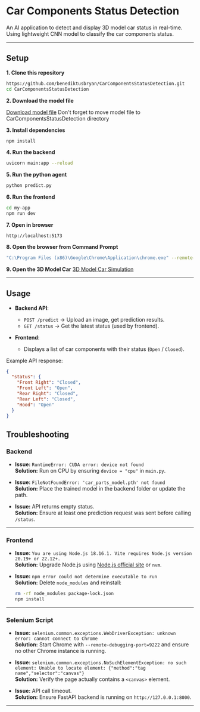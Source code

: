 # Car Components Status Detection

An AI application to detect and display 3D model car status in real-time. Using lightweight CNN model to classify the car components status.

---

## Setup

**1. Clone this repository**
   ```bash
   https://github.com/benediktusbryan/CarComponentsStatusDetection.git
   cd CarComponentsStatusDetection
   ```

**2. Download the model file**

   [Download model file](https://drive.google.com/file/d/1OQAYN74HhhgoTGMXecnAx4FzJS-BP7Fx/view?usp=sharing)
   Don't forget to move model file to CarComponentsStatusDetection directory

**3. Install dependencies**
   ```bash
   npm install
   ```

**4. Run the backend**
   ```bash
   uvicorn main:app --reload
   ```

**5. Run the python agent**
   ```bash
   python predict.py
   ```

**6. Run the frontend**
   ```bash
   cd my-app
   npm run dev
   ```

**7. Open in browser**  
   ```
   http://localhost:5173
   ```

**8. Open the browser from Command Prompt**
   ```bash
   "C:\Program Files (x86)\Google\Chrome\Application\chrome.exe" --remote-debugging-port=9222 --user-data-dir="C:/ChromeDebug"
   ```

**9. Open the 3D Model Car**
   [3D Model Car Simulation](https://euphonious-concha-ab5c5d.netlify.app/)

---

## Usage

- **Backend API**:
  - `POST /predict` → Upload an image, get prediction results.
  - `GET /status` → Get the latest status (used by frontend).

- **Frontend**:
  - Displays a list of car components with their status (`Open` / `Closed`).

Example API response:
```json
{
  "status": {
    "Front Right": "Closed",
    "Front Left": "Open",
    "Rear Right": "Closed",
    "Rear Left": "Closed",
    "Hood": "Open"
  }
}
```

## Troubleshooting

### Backend
- **Issue:** `RuntimeError: CUDA error: device not found`  
  **Solution:** Run on CPU by ensuring `device = "cpu"` in `main.py`.

- **Issue:** `FileNotFoundError: 'car_parts_model.pth' not found`  
  **Solution:** Place the trained model in the backend folder or update the path.

- **Issue:** API returns empty status.  
  **Solution:** Ensure at least one prediction request was sent before calling `/status`.

---

### Frontend
- **Issue:** `You are using Node.js 18.16.1. Vite requires Node.js version 20.19+ or 22.12+.`  
  **Solution:** Upgrade Node.js using [Node.js official site](https://nodejs.org) or `nvm`.

- **Issue:** `npm error could not determine executable to run`  
  **Solution:** Delete `node_modules` and reinstall:
  ```bash
  rm -rf node_modules package-lock.json
  npm install
  ```

---

### Selenium Script
- **Issue:** `selenium.common.exceptions.WebDriverException: unknown error: cannot connect to Chrome`  
  **Solution:** Start Chrome with `--remote-debugging-port=9222` and ensure no other Chrome instance is running.

- **Issue:** `selenium.common.exceptions.NoSuchElementException: no such element: Unable to locate element: {"method":"tag name","selector":"canvas"}`  
  **Solution:** Verify the page actually contains a `<canvas>` element.

- **Issue:** API call timeout.  
  **Solution:** Ensure FastAPI backend is running on `http://127.0.0.1:8000`.

---
